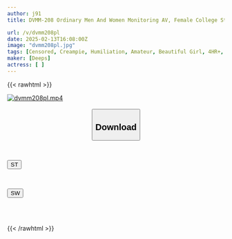```yaml
---
author: j91
title: DVMM-208 Ordinary Men And Women Monitoring AV, Female College Students Only, Double The Embarrassment! Challenge Public Nude Model Drawing With "help Sticker"! Nipples And Crotch Are Supposed To Be Hidden, But They Stand Out And Make Her Blush! A Follow-up Indecent Pose With A Co-star Male Model, JD Pussy Gets Wet With Shame And A Big Dick Is Inserted...

url: /v/dvmm208pl
date: 2025-02-13T16:08:00Z
image: "dvmm208pl.jpg"
tags: [Censored, Creampie, Humiliation, Amateur, Beautiful Girl, 4HR+, Female College Student	]
maker: [Deeps]
actress: [ ]
---
```



{{< rawhtml >}}

<div class="video" data-videoid="yBmLaO1OG9Fm2v">
    <a href="javascript:;">
        <img src="/v/dvmm208pl/dvmm208pl.jpg" width="WIDTH" height="HEIGHT" alt="dvmm208pl.mp4" loading="lazy">
    </a>
</div>

<script type="text/javascript" src="https://j91.asia/asset/on-demand-st.js"></script>

<br>
  <link rel="stylesheet" href="https://j91.asia/asset/bs5.css">
  
  <center>
  <button class="btn btn-primary" type="button" data-bs-toggle="collapse" data-bs-target=".multi-collapse" aria-expanded="false" aria-controls="multiCollapseExample1 multiCollapseExample2"><h2>Download</h2></button></center>
</p>
<div class="row">
  <div class="col">
    <div class="collapse multi-collapse" id="multiCollapseExample1">
      <div class="card card-body">
	      	      <br>
<div class="buttons">  
<p><a href="/v/dvmm208pl/st.html" target="_blank"><button class="btn-hover color-3"><i class="fa fa-download"></i> ST</button></a></p></div>
    </div>
  </div>
</div>
  <div class="col">
    <div class="collapse multi-collapse" id="multiCollapseExample2">
      <div class="card card-body">
	      <br>
<div class="buttons">
<p><a href="/v/dvmm208pl/sw.html" target="_blank"><button class="btn-hover color-2"><i class="fa fa-download"></i> SW</button></a></p></div>
<br><br>
      </div>
    </div>
  </div>
</div>

{{< /rawhtml >}}